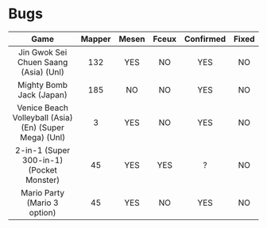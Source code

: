 # Bugs

| Game | Mapper | Mesen | Fceux | Confirmed | Fixed |
|:----:|:------:|:-----:|:-----:|:---------:|:-----:|
|Jin Gwok Sei Chuen Saang (Asia) (Unl)|132|YES|NO|YES|NO|
|Mighty Bomb Jack (Japan)|185|NO|NO|YES|NO|
|Venice Beach Volleyball (Asia) (En) (Super Mega) (Unl)|3|YES|NO|YES|NO|
|2-in-1 (Super 300-in-1) (Pocket Monster)|45|YES|YES|?|NO|
|Mario Party (Mario 3 option)|45|YES|NO|YES|NO|
